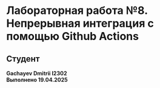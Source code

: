 # Лабораторная работа №8. Непрерывная интеграция с помощью Github Actions
## Студент
**Gachayev Dmitrii I2302**  
**Выполнено 19.04.2025**  
